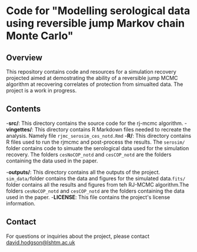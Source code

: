 # Code for "Modelling serological data using reversible jump Markov chain Monte Carlo"

## Overview

This repository contains code and resources for a simulation recovery projected aimed at demostrating the ability of a reversible jump MCMC algorithm at recovering correlates of protection from simualted data. The project is a work in progress.

## Contents

-**src/**: This directory contains the source code for the rj-mcmc algorithm.
-**vingettes/**: This directory contains R Markdown files needed to recreate the analysis. Namely file `rjmc_serosim_ces_notd.Rmd`
-**R/**: This directory contains R files used to run the rjmcmc and post-process the results. The `serosim/` folder contains code to simuate the serological data used for the simulation recovery. The folders `cesNoCOP_notd` and `cesCOP_notd` are the folders containing the data used in the paper.

-**outputs/**: This directory contains all the outputs of the project.  `sim_data/`folder contains the data and figures for the simulated data.`fits/` folder contains all the results and figures from teh RJ-MCMC algorithm.The folders `cesNoCOP_notd` and `cesCOP_notd` are the folders containing the data used in the paper.
-**LICENSE**: This file contains the project's license information.

## Contact

For questions or inquiries about the project, please contact david.hodgson@lshtm.ac.uk
